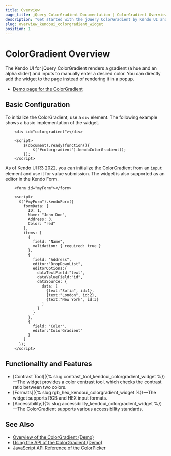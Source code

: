 ```yaml
---
title: Overview
page_title: jQuery ColorGradient Documentation | ColorGradient Overview
description: "Get started with the jQuery ColorGradient by Kendo UI and learn how to create, initialize, and enable the widget."
slug: overview_kendoui_colorgradient_widget
position: 1
---
```


# ColorGradient Overview

The Kendo UI for jQuery ColorGradient renders a gradient (a hue and an alpha slider) and inputs to manually enter a desired color. You can directly add the widget to the page instead of rendering it in a popup.

* [Demo page for the ColorGradient](https://demos.telerik.com/kendo-ui/colorgradient/index)

## Basic Configuration

To initialize the ColorGradient, use a `div` element. The following example shows a basic implementation of the widget.

```dojo
    <div id="colorgradient"></div>

    <script>
        $(document).ready(function(){
            $("#colorgradient").kendoColorGradient();
        });
    </script>
```

As of Kendo UI R3 2022, you can initialize the ColorGradient from an `input` element and use it for value submission. The widget is also supported as an editor in the Kendo Form.

```dojo
    <form id="myForm"></form>

    <script>
      $("#myForm").kendoForm({
        formData: {
          ID: 1,
          Name: "John Doe",
          Address: 3,
          Color: "red"
        },
        items: [
          {
            field: "Name",
            validation: { required: true }
          },
          {
            field: "Address",
            editor:"DropDownList",
            editorOptions:{
              dataTextField:"text",
              dataValueField:"id",
              dataSource: {
                data: [
                  {text:"Sofia", id:1},
                  {text:"London", id:2},
                  {text:"New York", id:3}
                ]
              }
            }
          },
          {
            field: "Color",
            editor:"ColorGradient"
          }
        ]
      });
    </script>
```

## Functionality and Features

* [Contrast Tool]({% slug contrast_tool_kendoui_colorgradient_widget %})&mdash;The widget provides a color contrast tool, which checks the contrast ratio between two colors.
* [Formats]({% slug rgb_hex_kendoui_colorgradient_widget %})&mdash;The widget supports RGB and HEX input formats.
* [Accessibility]({% slug accessibility_kendoui_colorgradient_widget %})&mdash;The ColorGradient supports various accessibility standards.

## See Also

* [Overview of the ColorGradient (Demo)](https://demos.telerik.com/kendo-ui/colorgradient/index)
* [Using the API of the ColorGradient (Demo)](https://demos.telerik.com/kendo-ui/colorgradient/api)
* [JavaScript API Reference of the ColorPicker](/api/javascript/ui/colorgradient)
